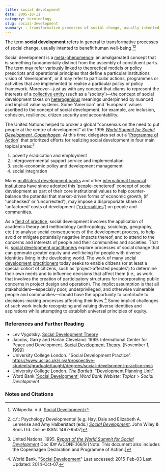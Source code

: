 ```yaml
---
title: social development
date: 2005-10-11
category: terminology
slug: social-development
summary: : transformative processes of social change, usually intented to benefit human well-being
---
```


<!--
---
layout: post
title:  social development
date:   2005-10-11 12:48:13
categories: terminology
tags: development, social development
permalink: /social-development/
published: true
comments: true
---
-->
The term **social development** refers in general to transformative processes of social change, usually intented to benefit human well-being.[^1][^2]

Social development is a [meta-phenomenon](/terms/meta-phenomenon): an amalgamated concept that is something fundamentally distinct from the assembly of constituent parts. The term may refer variously linked to theorectical models or policy prescripts and operational principles that define a particular institutions vision of 'development', or it may refer to particular actions, programmes or activities that are implemented to realise a particular policy or policy framework. Moreover&mdash;just as with any concept that cliams to represent the interests of a [collective entity]() (such as a 'society')&mdash;the concept of social development takes on [heterogenious]() meanings underpinned by nuanced and implicit value systems. Some 'American' and 'European' values ascribed to the concept of social development, for example, are inclusion, cohesion, resilience, citizen security and accountability.

The United Nations helped to broker a global "consensus on the need to put people at the centre of development" at the 1995 *[World Summit for Social Development, Copenhagen](http://www.un.org/esa/socdev/wssd/text-version/)*. At this time, delegates set out a '[Programme of Action](http://www.un.org/esa/socdev/wssd/text-version/agreements/index.html)' that prioritzed efforts for realizing social development in four main topical areas:[^3]

1) poverty eradication and employment
2) intergovernmental support service and implementation
3) socio-economic policy and development management
4) social integration

Many [multilateral development banks]() and other [international financial instiutions](/ifi/) have since adopted this 'people-cenetered' concept of social development as part of their core institutional values to help counter-balance the potential that market-driven forms of economic growth, (if 'unchecked' or 'uncorrected'), may impose a disproporiate share of 'unfactored' costs of development ('[externalities]()') on people and communities.

As a [field of practice](), social development involves the application of academic theory and methodology (anthropology, sociology, geography, etc.) to analyse social consequences of the development process, to help avoid or mitigate potentially negative impacts thereof, and to attend to the concerns and interests of people and their communities and societies. That is, [social development practitioners](/terms/social-development-practitioner/) explore processes of social change that can generate greater equity and well-being for people with diverse identities living in the developing world.  The work of many [social development practitioners](terms/social-development-practitioner/) today seeks to enable citizens (or at least a special cohort of citizens, such as 'project-affected peoples') to determine their own needs and to influence decisions that affect them (i.e., as work that involves the creation of participatory structures for incorporating public concerns in project design and operation). The implict assumption is that all stakeholders—especially poor, underprivileged, and otherwise vulnerable people and communities—should have the opportunity to contribute to decisions-making processes affecting their lives.[^4] Some implicit challenges of such work include recognizing and valuing diverse identities and aspirations while attempting to establish universal principles of equity.

<!-- **NOTE:** The use of the term ‘social development’ as presented above differs substantially from how the term is used by other social science discourses (e.g. Marxism).-->

### References and Further Reading

* Lev Vygotsky. [Social Development Theory](http://www.instructionaldesign.org/theories/social-development.html)
* Jacobs, Garry and Harlan Cleveland. 1999. International Center for Peace and Development. [Social Development Theory](http://www.icpd.org/development_theory/SocialDevTheory.htm). [November 1, 1999]
* University College London. "Social Development Practice". https://www.ucl.ac.uk/silva/prospective-students/graduate/taught/degrees/social-development-practice-msc
* University College London. [*The Bartlett*: "Development Planning Unit".](http://www.bartlett.ucl.ac.uk/dpu/programmes/postgraduate/msc-social-development-practice)
* Word Bank ['Social Development'](http://go.worldbank.org/8WWCZQW5Q0) *Word Bank Webiste: Topics > Social Development*

### Notes and Citations

[^1]: Wikipedia. n.d. [Social Development](http://en.wikipedia.org/wiki/Social_development_theory)
[^2]: c.f.: Psychology Developmental [e.g. Hay, Dale and Elizabeth A. Lemerise and Amy Halberstadt (eds.) *[Social Development](http://onlinelibrary.wiley.com/journal/10.1111/(ISSN)1467-9507)*. John Wiley & Sons Ltd. Online ISSN: 1467-9507]
[^3]: United Nations. 1995. *[Report of the World Summit for Social Development](http://daccess-dds-ny.un.org/doc/UNDOC/GEN/N95/116/51/PDF/N9511651.pdf?OpenElement)* Doc ID# A/CONF.166/9 [Note: This document also includes the Copenhagen Declaration and Programme of Action.]
[^4]: World Bank. "[Social Development](http://www.worldbank.org/en/topic/socialdevelopment/overview#1)" Last accessed: 2015-Feb-03 Last Updated: 2014-Oct-07.
